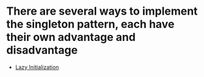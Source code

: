 # There are several ways to implement the singleton pattern, each have their own advantage and disadvantage 

- [Lazy Initialization](https://github.com/bit-based-computing/Design-Pattern/tree/main)
